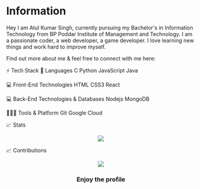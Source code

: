 # Information
Hey I am Atul Kumar Singh, currently pursuing my Bachelor's in Information Technology from BP Poddar Institute of Management and Technology. I am a passionate coder, a web developer, a game developer. I love learning new things and work hard to improve myself.

Find out more about me & feel free to connect with me here:

⚡ Tech Stack
🚀 Languages
C  Python JavaScript Java

💻 Front-End Technologies
HTML CSS3 React

💻 Back-End Technologies & Databases
Nodejs MongoDB

🧑🏻‍💻 Tools & Platform
Git Google Cloud

📈 Stats
<!-- <p align="center"><img align="center" src="https://github-readme-streak-stats.herokuapp.com/?user=atul2001singh"  /></a> </p> -->

<p align="center"><img align="center" src="https://github-readme-stats.vercel.app/api?username=atul2001singh&show_icons=true&theme=radical&title_color=fff&icon_color=79ff97&text_color=9f9f9f&bg_color=151515"  /></a> </p>


📈 Contributions
<!-- [![Ashutosh's github activity graph](https://activity-graph.herokuapp.com/graph?username=atul2001singh&theme=dracula)](https://github.com/ashutosh00710/github-readme-activity-graph) -->
<p align="center"><img align="center" src="https://activity-graph.herokuapp.com/graph?username=atul2001singh&theme=dracula"  /></a> </p>

<div align="center">

### Enjoy the profile

</div>
